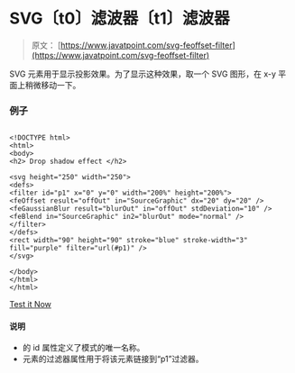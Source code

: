 # SVG〔t0〕滤波器〔t1〕滤波器

> 原文： [https://www.javatpoint.com/svg-feoffset-filter](https://www.javatpoint.com/svg-feoffset-filter)

SVG <feoffset>元素用于显示投影效果。为了显示这种效果，取一个 SVG 图形，在 x-y 平面上稍微移动一下。</feoffset>

### 例子

```

<!DOCTYPE html>
<html>
<body>
<h2> Drop shadow effect </h2>

<svg height="250" width="250">
<defs>
<filter id="p1" x="0" y="0" width="200%" height="200%">
<feOffset result="offOut" in="SourceGraphic" dx="20" dy="20" />
<feGaussianBlur result="blurOut" in="offOut" stdDeviation="10" />
<feBlend in="SourceGraphic" in2="blurOut" mode="normal" />
</filter>
</defs>
<rect width="90" height="90" stroke="blue" stroke-width="3" fill="purple" filter="url(#p1)" />
</svg>

</body>
</html>
</html>

```

[Test it Now](https://www.javatpoint.com/oprweb/test.jsp?filename=offset)

#### 说明

*   <filter>的 id 属性定义了模式的唯一名称。</filter>
*   <rect>元素的过滤器属性用于将该元素链接到“p1”过滤器。</rect>